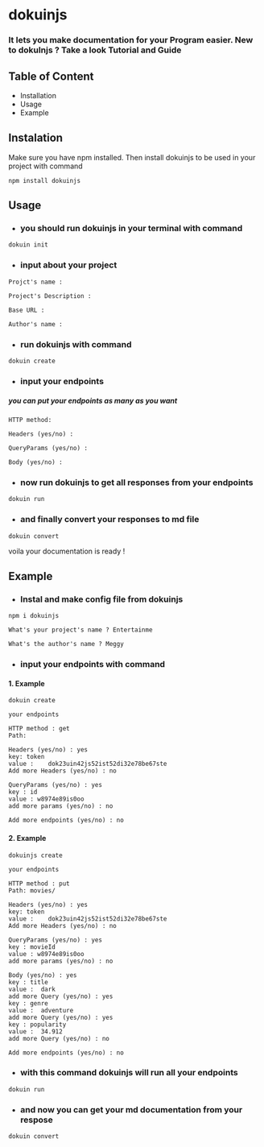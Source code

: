 # dokuinjs

### It lets you make documentation for your Program easier. New to dokuInjs ? Take a look Tutorial and Guide

## Table of Content

- Installation
- Usage
- Example

## Instalation

Make sure you have npm installed. Then install dokuinjs to be used in your project with command

```shell
npm install dokuinjs
```

## Usage

- ### you should run dokuinjs in your terminal with command

```shell
dokuin init
```

- ### input about your project

```shell
Projct's name :

Project's Description :

Base URL :

Author's name :
```

- ### run dokuinjs with command

```shell
dokuin create
```

- ### input your endpoints

##### you can put your endpoints as many as you want

```shell
HTTP method:

Headers (yes/no) :

QueryParams (yes/no) :

Body (yes/no) :
```

- ### now run dokuinjs to get all responses from your endpoints

```shell
dokuin run
```

- ### and finally convert your responses to md file

```shell
dokuin convert
```

voila your documentation is ready !

## Example

- ### Instal and make config file from dokuinjs

```shell
npm i dokuinjs

What's your project's name ? Entertainme

What's the author's name ? Meggy
```

- ### input your endpoints with command

#### 1. Example

```shell
dokuin create

your endpoints

HTTP method : get
Path:

Headers (yes/no) : yes
key: token
value :    dok23uin42js52ist52di32e78be67ste
Add more Headers (yes/no) : no

QueryParams (yes/no) : yes
key : id
value : w8974e89is0oo
add more params (yes/no) : no

Add more endpoints (yes/no) : no

```

#### 2. Example

```shell
dokuinjs create

your endpoints

HTTP method : put
Path: movies/

Headers (yes/no) : yes
key: token
value :    dok23uin42js52ist52di32e78be67ste
Add more Headers (yes/no) : no

QueryParams (yes/no) : yes
key : movieId
value : w8974e89is0oo
add more params (yes/no) : no

Body (yes/no) : yes
key : title
value :  dark
add more Query (yes/no) : yes
key : genre
value :  adventure
add more Query (yes/no) : yes
key : popularity
value :  34.912
add more Query (yes/no) : no

Add more endpoints (yes/no) : no

```

- ### with this command dokuinjs will run all your endpoints

```shell
dokuin run
```

- ### and now you can get your md documentation from your respose

```shell
dokuin convert
```
